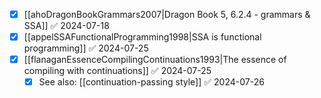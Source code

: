 - [x] [[ahoDragonBookGrammars2007|Dragon Book 5, 6.2.4 - grammars & SSA]] ✅ 2024-07-18
- [x] [[appelSSAFunctionalProgramming1998|SSA is functional programming]] ✅ 2024-07-25
- [x] [[flanaganEssenceCompilingContinuations1993|The essence of compiling with continuations]] ✅ 2024-07-25
	- [x] See also: [[continuation-passing style]] ✅ 2024-07-26